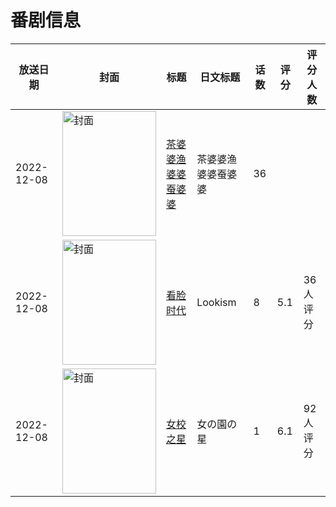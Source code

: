 # 番剧信息

|放送日期|封面|标题|日文标题|话数|评分|评分人数|
|---|---|---|---|---|---|---|
|2022-12-08|<img src="https://lain.bgm.tv/pic/cover/c/79/30/499390_46a4a.jpg" alt="封面" style="width:150px;height:200px;object-fit:cover;">|[茶婆婆渔婆婆蚕婆婆](https://bangumi.tv/subject/499390)|茶婆婆渔婆婆蚕婆婆|36|||
|2022-12-08|<img src="https://lain.bgm.tv/pic/cover/c/59/37/402749_rK0Q6.jpg" alt="封面" style="width:150px;height:200px;object-fit:cover;">|[看脸时代](https://bangumi.tv/subject/402749)|Lookism|8|5.1|36人评分|
|2022-12-08|<img src="https://lain.bgm.tv/pic/cover/c/a5/69/394630_Dcog4.jpg" alt="封面" style="width:150px;height:200px;object-fit:cover;">|[女校之星](https://bangumi.tv/subject/394630)|女の園の星|1|6.1|92人评分|
